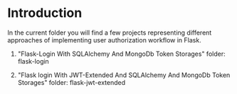 # Introduction
In the current folder you will find a few projects representing different approaches of implementing user authorization workflow in Flask.

1. "Flask-Login With SQLAlchemy And MongoDb Token Storages"
folder: flask-login

2. "Flask login With JWT-Extended And SQLAlchemy And MongoDb Token Storages"
folder: flask-jwt-extended